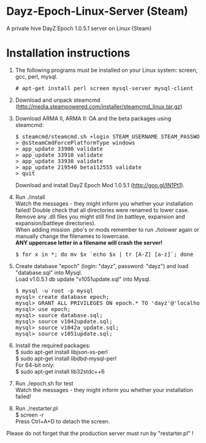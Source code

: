 Dayz-Epoch-Linux-Server (Steam)
===============================

A private hive DayZ Epoch 1.0.5.1 server on Linux (Steam)

Installation instructions
=========================

1. The following programs must be installed on your Linux system: screen, gcc, perl, mysql.
   <pre># apt-get install perl screen mysql-server mysql-client</pre>

2. Download and unpack steamcmd (http://media.steampowered.com/installer/steamcmd_linux.tar.gz)

3. Download ARMA II, ARMA II: OA and the beta packages using steamcmd:
   <pre>
   $ steamcmd/steamcmd.sh +login STEAM_USERNAME STEAM_PASSWORD +force_install_dir /home/user/epoch
   > @sSteamCmdForcePlatformType windows
   > app_update 33900 validate
   > app_update 33910 validate
   > app_update 33930 validate
   > app_update 219540 beta112555 validate
   > quit
   </pre>
   Download and install DayZ Epoch Mod 1.0.5.1 (http://goo.gl/IN1Pt1).

4. Run ./install<br>
   Watch the messages - they might inform you whether your installation
   failed! Double check that all directories were renamed to lower case.
   Remove any .dll files you might still find (in battleye, expansion and
   expansion/battleye directories).<br>
   When adding mission .pbo's or mods remember to run ./tolower again or
   manually change the filenames to lowercase.<br>
   <b>ANY uppercase letter in a filename will crash the server!</b><br>
   <pre>$ for x in *; do mv $x `echo $x | tr [A-Z] [a-z]`; done</pre>

5. Create database "epoch" (login: "dayz", password: "dayz") and load "database.sql" into Mysql.<br>
   Load v1.0.5.1 db update "v1051update.sql" into Mysql.<br>
   <pre>$ mysql -u root -p mysql
   mysql> create database epoch;
   mysql> GRANT ALL PRIVILEGES ON epoch.* TO 'dayz'@'localhost' IDENTIFIED BY 'dayz';
   mysql> use epoch;
   mysql> source database.sql;
   mysql> source v1042update.sql;
   mysql> source v1042a_update.sql;
   mysql> source v1051update.sql;</pre>

6. Install the required packages:<br>
   $ sudo apt-get install libjson-xs-perl<br>
   $ sudo apt-get install libdbd-mysql-perl<br>
   For 64-bit only:<br>
   $ sudo apt-get install lib32stdc++6

7. Run ./epoch.sh for test<br>
   Watch the messages - they might inform you whether your installation failed!

8. Run ./restarter.pl<br>
   $ screen -r<br>
   Press Ctrl+A+D to detach the screen.

Please do not forget that the production server must run by "restarter.pl" !

